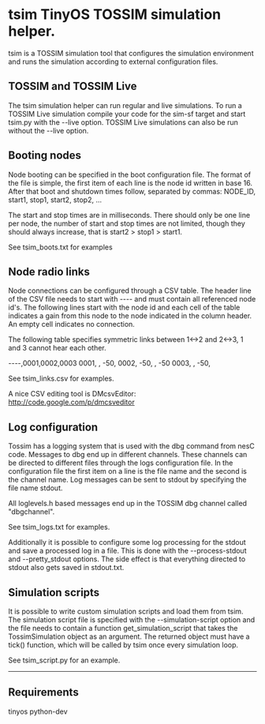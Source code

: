 # tsim TinyOS TOSSIM simulation helper.

tsim is a TOSSIM simulation tool that configures the simulation environment and
runs the simulation according to external configuration files.

## TOSSIM and TOSSIM Live

The tsim simulation helper can run regular and live simulations. To run a TOSSIM
Live simulation compile your code for the sim-sf target and start tsim.py with
the --live option. TOSSIM Live simulations can also be run without the --live
option.

## Booting nodes

Node booting can be specified in the boot configuration file. The format of the
file is simple, the first item of each line is the node id written in base 16.
After that boot and shutdown times follow, separated by commas:
    NODE_ID, start1, stop1, start2, stop2, ...

The start and stop times are in milliseconds. There should only be one line per
node, the number of start and stop times are not limited, though they should
always increase, that is start2 > stop1 > start1.

See tsim_boots.txt for examples

## Node radio links

Node connections can be configured through a CSV table. The header line of the
CSV file needs to start with ---- and must contain all referenced node id's.
The following lines start with the node id and each cell of the table indicates
a gain from this node to the node indicated in the column header. An empty cell
indicates no connection.

The following table specifies symmetric links between 1<->2 and 2<->3, 1 and 3
cannot hear each other.

----,0001,0002,0003
0001,    , -50,
0002, -50,    , -50
0003,    , -50,

See tsim_links.csv for examples.

A nice CSV editing tool is DMcsvEditor: http://code.google.com/p/dmcsveditor

## Log configuration

Tossim has a logging system that is used with the dbg command from nesC code.
Messages to dbg end up in different channels. These channels can be directed to
different files through the logs configuration file. In the configuration file
the first item on a line is the file name and the second is the channel name.
Log messages can be sent to stdout by specifying the file name stdout.

All loglevels.h based messages end up in the TOSSIM dbg channel called
"dbgchannel".

See tsim_logs.txt for examples.

Additionally it is possible to configure some log processing for the stdout and
save a processed log in a file. This is done with the --process-stdout and
--pretty_stdout options. The side effect is that everything directed to stdout
also gets saved in stdout.txt.

## Simulation scripts

It is possible to write custom simulation scripts and load them from tsim. The
simulation script file is specified with the --simulation-script option and the
file needs to contain a function get_simulation_script that takes the
TossimSimulation object as an argument. The returned object must have a tick()
function, which will be called by tsim once every simulation loop.

See tsim_script.py for an example.

--------------------------------------------------------------------------------

## Requirements
tinyos
python-dev